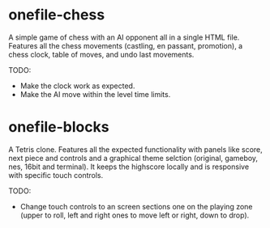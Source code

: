 onefile-chess
=============
A simple game of chess with an AI opponent all in a single HTML file. Features all the chess movements (castling, en passant, promotion), a chess clock, table of moves, and undo last movements. 

TODO: 
- Make the clock work as expected.
- Make the AI move within the level time limits.

onefile-blocks
==============
A Tetris clone. Features all the expected functionality with panels like score, next piece and controls and a graphical theme selction (original, gameboy, nes, 16bit and terminal). It keeps the highscore locally and is responsive with specific touch controls.

TODO:
- Change touch controls to an screen sections one on the playing zone (upper to roll, left and right ones to move left or right, down to drop).
